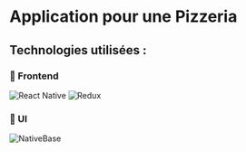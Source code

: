 # Application pour une Pizzeria

## Technologies utilisées :

### 🧰 Frontend

![React Native](https://img.shields.io/badge/React_Native-20232A?style=for-the-badge&logo=react&logoColor=61DAFB)
![Redux](https://img.shields.io/badge/Redux-593D88?style=for-the-badge&logo=redux&logoColor=white)

### 📱 UI

![NativeBase](https://deleau-victor-pro.npkn.net/guthub-badge-native-base/)



